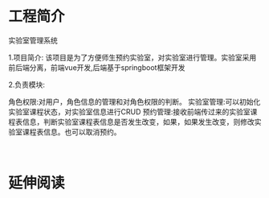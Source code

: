# 工程简介
实验室管理系统

1.项目简介:
该项目是为了方便师生预约实验室，对实验室进行管理。实验室采用前后端分离，前端vue开发,后端基于springboot框架开发

2.负责模块:

角色权限:对用户，角色信息的管理和对角色权限的判断。
实验室管理:可以初始化实验室课程状态，对实验室信息进行CRUD
预约管理:接收前端传过来的实验室课程表信息，判断实验室课程表信息是否发生改变，如果，如果发生改变，则修改实验室课程表信息。也可以取消预约。

      

# 延伸阅读

